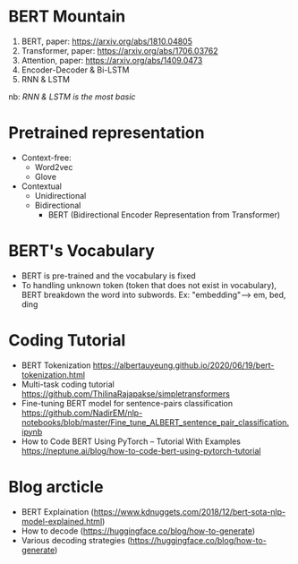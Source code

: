 # BERT Mountain
1. BERT, paper: https://arxiv.org/abs/1810.04805
2. Transformer, paper: https://arxiv.org/abs/1706.03762
3. Attention, paper: https://arxiv.org/abs/1409.0473
4. Encoder-Decoder & Bi-LSTM
5. RNN & LSTM

nb: _RNN & LSTM is the most basic_

# Pretrained representation
- Context-free:
  - Word2vec
  - Glove
- Contextual
  - Unidirectional
  - Bidirectional
    - BERT (Bidirectional Encoder Representation from Transformer)

# BERT's Vocabulary
- BERT is pre-trained and the vocabulary is fixed
- To handling unknown token (token that does not exist in vocabulary), BERT breakdown the word into subwords. Ex: "embedding"--> em, bed, ding   

# Coding Tutorial
- BERT Tokenization https://albertauyeung.github.io/2020/06/19/bert-tokenization.html
- Multi-task coding tutorial https://github.com/ThilinaRajapakse/simpletransformers
- Fine-tuning BERT model for sentence-pairs classification https://github.com/NadirEM/nlp-notebooks/blob/master/Fine_tune_ALBERT_sentence_pair_classification.ipynb
- How to Code BERT Using PyTorch – Tutorial With Examples https://neptune.ai/blog/how-to-code-bert-using-pytorch-tutorial

# Blog arcticle
- BERT Explaination (https://www.kdnuggets.com/2018/12/bert-sota-nlp-model-explained.html)
- How to decode (https://huggingface.co/blog/how-to-generate)
- Various decoding strategies (https://huggingface.co/blog/how-to-generate)
